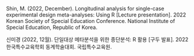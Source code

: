 Shin, M. (2022, December). Longitudinal analysis for single-case experimental design meta-analyses: Using R [Lecture presentation]. 2022 Korean Society of Special Education Conference. National Institute of Special Education, Republic of Korea.

신미경 (2022, 12월). 단일대상 메타분석을 위한 종단분석: R 활용 [구두 발표]. 2022 한국특수교육학회 동계학술대회. 국립특수교육원.
